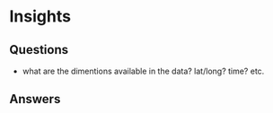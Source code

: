 # Insights

## Questions

  - what are the dimentions available in the data? lat/long? time? etc.

## Answers


